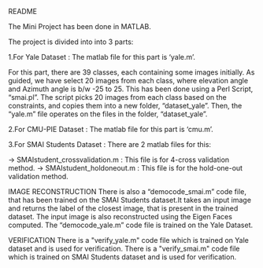 ﻿README


The Mini Project has been done in MATLAB.

The project is divided into into 3 parts:

1.For Yale Dataset : The matlab file for this part is ‘yale.m’.

For this part, there are 39 classes, each containing some images initially. As guided, we have select 20 images from each class, where elevation angle and Azimuth angle is b/w -25 to 25.
This has been done using a Perl Script, “smai.pl”. The script picks 20 images from each class based on the constraints, and copies them into a new folder, “dataset_yale”.
Then, the “yale.m” file operates on the files in the folder, “dataset_yale”.


2.For CMU-PIE Dataset : The matlab file for this part is ‘cmu.m’.


3.For SMAI Students Dataset : There are 2 matlab files for this:

-> SMAIstudent_crossvalidation.m : This file is for 4-cross validation method.
-> SMAIstudent_holdoneout.m : This file is for the hold-one-out validation method.

IMAGE RECONSTRUCTION
There is also a “democode_smai.m” code file, that has been trained on the SMAI Students dataset.It takes an input image and returns the label of the closest image, that is present in the trained dataset. The input image is also reconstructed using the Eigen Faces computed.
The “democode_yale.m” code file is trained on the Yale Dataset.

VERIFICATION
There is a "verify_yale.m" code file which is trained on Yale dataset and is used for verification.
There is a "verify_smai.m" code file which is trained on SMAI Students dataset and is used for verification.


